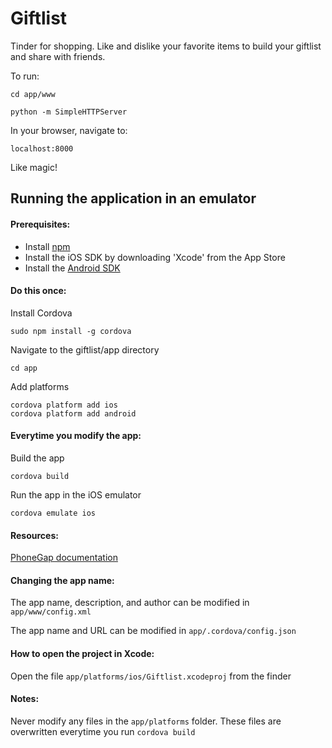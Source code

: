 # Giftlist

Tinder for shopping. Like and dislike your favorite items to build your giftlist and share with friends.

To run:

    cd app/www

    python -m SimpleHTTPServer

In your browser, navigate to:

    localhost:8000

Like magic!



## Running the application in an emulator


#### Prerequisites:

- Install [npm](http://nodejs.org/)
- Install the iOS SDK by downloading 'Xcode' from the App Store
- Install the [Android SDK](http://developer.android.com/sdk/index.html)


#### Do this once:

Install Cordova

    sudo npm install -g cordova

Navigate to the giftlist/app directory

    cd app

Add platforms

    cordova platform add ios
    cordova platform add android


#### Everytime you modify the app:

Build the app

    cordova build

Run the app in the iOS emulator

    cordova emulate ios


#### Resources:

[PhoneGap documentation](http://docs.phonegap.com/en/3.4.0/guide_cli_index.md.html#The%20Command-Line%20Interface)


#### Changing the app name:

The app name, description, and author can be modified in `app/www/config.xml`

The app name and URL can be modified in `app/.cordova/config.json`


#### How to open the project in Xcode:

Open the file `app/platforms/ios/Giftlist.xcodeproj` from the finder


#### Notes:

Never modify any files in the `app/platforms` folder. These files are overwritten everytime you run `cordova build`
